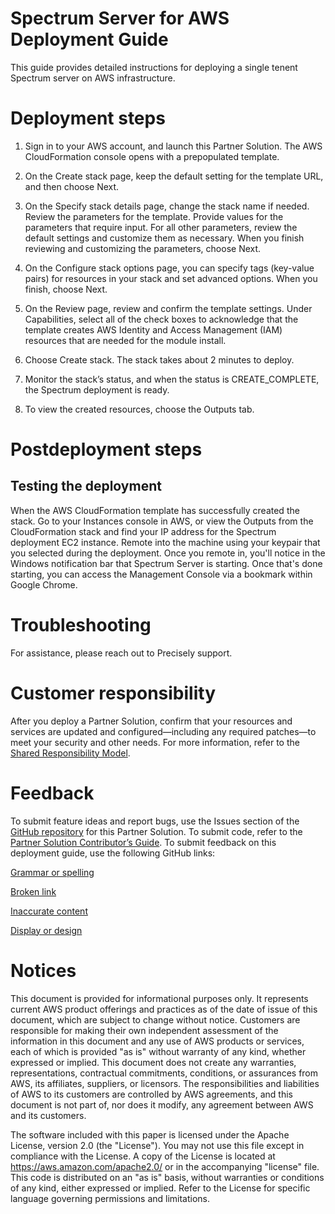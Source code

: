 # Spectrum Server for AWS Deployment Guide 
This guide provides detailed instructions for deploying a single tenent Spectrum server on AWS infrastructure.
# Deployment steps
1) Sign in to your AWS account, and launch this Partner Solution. The AWS CloudFormation console opens with a prepopulated template.

2) On the Create stack page, keep the default setting for the template URL, and then choose Next.

3) On the Specify stack details page, change the stack name if needed. Review the parameters for the template. Provide values for the parameters that require input. For all other parameters, review the default settings and customize them as necessary. When you finish reviewing and customizing the parameters, choose Next.

4) On the Configure stack options page, you can specify tags (key-value pairs) for resources in your stack and set advanced options. When you finish, choose Next.

5) On the Review page, review and confirm the template settings. Under Capabilities, select all of the check boxes to acknowledge that the template creates AWS Identity and Access Management (IAM) resources that are needed for the module install.

6) Choose Create stack. The stack takes about 2 minutes to deploy.

7) Monitor the stack’s status, and when the status is CREATE_COMPLETE, the Spectrum deployment is ready.

8) To view the created resources, choose the Outputs tab.

# Postdeployment steps
## Testing the deployment
When the AWS CloudFormation template has successfully created the stack. Go to your Instances console in AWS, or view the Outputs from the CloudFormation stack and find your IP address for the Spectrum deployment EC2 instance. Remote into the machine using your keypair that you selected during the deployment. Once you remote in, you'll notice in the Windows notification bar that Spectrum Server is starting. Once that's done starting, you can access the Management Console via a bookmark within Google Chrome. 

# Troubleshooting

For assistance, please reach out to Precisely support.

# Customer responsibility
After you deploy a Partner Solution, confirm that your resources and services are updated and configured—including any required patches—to meet your security and other needs. For more information, refer to the [Shared Responsibility Model](https://aws.amazon.com/compliance/shared-responsibility-model/).

# Feedback
To submit feature ideas and report bugs, use the Issues section of the [GitHub repository](LINK-TO-PRECISELY-GITHUB) for this Partner Solution. To submit code, refer to the [Partner Solution Contributor’s Guide](https://aws-quickstart.github.io/). To submit feedback on this deployment guide, use the following GitHub links:

[Grammar or spelling](LINK-TO-PRECISELY-GITHUB)

[Broken link](LINK-TO-PRECISELY-GITHUB)

[Inaccurate content](LINK-TO-PRECISELY-GITHUB)

[Display or design](LINK-TO-PRECISELY-GITHUB)

# Notices
This document is provided for informational purposes only. It represents current AWS product offerings and practices as of the date of issue of this document, which are subject to change without notice. Customers are responsible for making their own independent assessment of the information in this document and any use of AWS products or services, each of which is provided "as is" without warranty of any kind, whether expressed or implied. This document does not create any warranties, representations, contractual commitments, conditions, or assurances from AWS, its affiliates, suppliers, or licensors. The responsibilities and liabilities of AWS to its customers are controlled by AWS agreements, and this document is not part of, nor does it modify, any agreement between AWS and its customers.

The software included with this paper is licensed under the Apache License, version 2.0 (the "License"). You may not use this file except in compliance with the License. A copy of the License is located at https://aws.amazon.com/apache2.0/ or in the accompanying "license" file. This code is distributed on an "as is" basis, without warranties or conditions of any kind, either expressed or implied. Refer to the License for specific language governing permissions and limitations.
